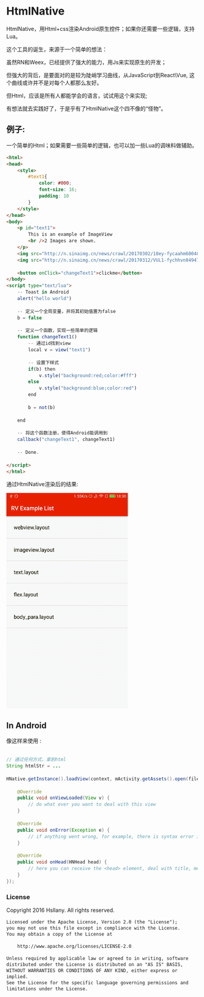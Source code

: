 HtmlNative
========

HtmlNative，用Html+css渲染Android原生控件；如果你还需要一些逻辑，支持Lua。

这个工具的诞生，来源于一个简单的想法：

虽然RN和Weex，已经提供了强大的能力，用Js来实现原生的开发；

但强大的背后，是要面对的是较为陡峭学习曲线，从JavaScript到React\Vue, 这个曲线或许并不是对每个人都那么友好。

但Html，应该是所有人都能学会的语言，试试用这个来实现;

有想法就去实践好了，于是乎有了HtmlNative这个四不像的“怪物”。

## 例子:

一个简单的Html；如果需要一些简单的逻辑，也可以加一些Lua的调味料做辅助。

```html
<html>
<head>
    <style>
        #text1{
            color: #000;
            font-size: 16;
            padding: 10
        }
    </style>
</head>
<body>
    <p id="text1">
        This is an example of ImageView
        <br />2 Images are shown.
    </p>
    <img src="http://n.sinaimg.cn/news/crawl/20170302/18ey-fycaahm6004808.jpg" />
    <img src="http://n.sinaimg.cn/news/crawl/20170312/VUL1-fychhvn8494769.jpg" />

    <button onClick="changeText1">clickme</button>
</body>
<script type="text/lua">
    -- Toast in Android
    alert("hello world")

    -- 定义一个全局变量，并将其初始值置为false
    b = false

    -- 定义一个函数，实现一些简单的逻辑
    function changeText1()
        -- 通过id找到view
        local v = view("text1")

        -- 设置下样式
        if(b) then
            v.style("background:red;color:#fff")
        else
            v.style("background:blue;color:red")
        end

        b = not(b)

    end

    -- 将这个函数注册，使得Android能调用到
    callback("changeText1", changeText1)

    -- Done.

</script>
</html>
```

通过HtmlNative渲染后的结果:

![screen1](show.gif)

## In Android

像这样来使用 :

```java

// 通过任何方式，拿到html
String htmlStr = ...

HNative.getInstance().loadView(context, mActivity.getAssets().open(fileName), new HNative.OnHNViewLoaded() {

    @Override
    public void onViewLoaded(View v) {
        // do what ever you want to deal with this view
    }

    @Override
    public void onError(Exception e) {
        // if anything went wrong, for example, there is syntax error in html.
    }

    @Override
    public void onHead(HNHead head) {
        // here you can receive the <head> element, deal with title, meta...
    }
});

```

### License

Copyright 2016 Hsllany. All rights reserved.

    Licensed under the Apache License, Version 2.0 (the "License");
    you may not use this file except in compliance with the License.
    You may obtain a copy of the License at

        http://www.apache.org/licenses/LICENSE-2.0

    Unless required by applicable law or agreed to in writing, software
    distributed under the License is distributed on an "AS IS" BASIS,
    WITHOUT WARRANTIES OR CONDITIONS OF ANY KIND, either express or implied.
    See the License for the specific language governing permissions and
    limitations under the License.


